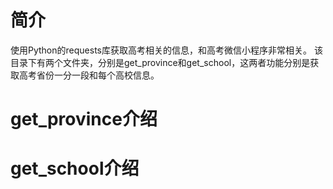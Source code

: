 # 简介
  使用Python的requests库获取高考相关的信息，和高考微信小程序非常相关。
  该目录下有两个文件夹，分别是get_province和get_school，这两者功能分别是获取高考省份一分一段和每个高校信息。

# get_province介绍


# get_school介绍
